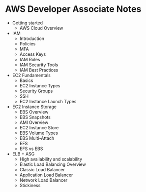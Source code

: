 # AWS Developer Associate Notes

* Getting started
  * AWS Cloud Overview
* IAM
  * Introduction
  * Policies
  * MFA
  * Access Keys
  * IAM Roles
  * IAM Security Tools
  * IAM Best Practices
* EC2 Fundamentals
  * Basics
  * EC2 Instance Types
  * Security Groups
  * SSH
  * EC2 Instance Launch Types
* EC2 Instance Storage
  * EBS Overview
  * EBS Snapshots
  * AMI Overview
  * EC2 Instance Store
  * EBS Volume Types
  * EBS Multi-Attach
  * EFS
  * EFS vs EBS
* ELB + ASG
  * High availability and scalability
  * Elastic Load Balancing Overview
  * Classic Load Balancer
  * Application Load Balancer
  * Network Load Balancer
  * Stickiness
  